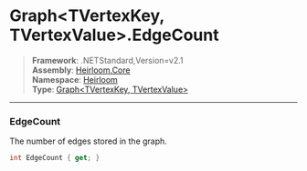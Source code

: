 # Graph\<TVertexKey, TVertexValue>.EdgeCount

> **Framework**: .NETStandard,Version=v2.1  
> **Assembly**: [Heirloom.Core][0]  
> **Namespace**: [Heirloom][0]  
> **Type**: [Graph\<TVertexKey, TVertexValue>][1]

--------------------------------------------------------------------------------

### EdgeCount

The number of edges stored in the graph.

```cs
int EdgeCount { get; }
```

[0]: ../Heirloom.Core.md
[1]: Heirloom.Graph[TVertexKey,TVertexValue].md
